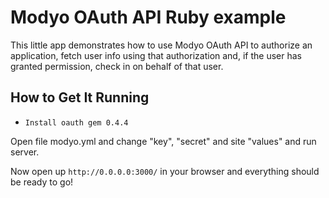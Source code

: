 # Modyo OAuth API Ruby example

This little app demonstrates how to use Modyo OAuth API to authorize an application, fetch user info using that authorization and, if the user has granted permission, check in on behalf of that user.

## How to Get It Running

- `Install oauth gem 0.4.4`

Open file modyo.yml and change "key", "secret" and site "values" and run server.

Now open up `http://0.0.0.0:3000/` in your browser and everything should be ready to go!
